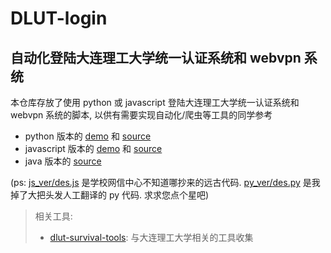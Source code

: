 # DLUT-login
## 自动化登陆大连理工大学统一认证系统和 webvpn 系统

本仓库存放了使用 python 或 javascript 登陆大连理工大学统一认证系统和 webvpn 系统的脚本, 以供有需要实现自动化/爬虫等工具的同学参考

- python 版本的 [demo](./demo.py) 和 [source](./py_ver/__init__.py)
- javascript 版本的 [demo](./demo.js) 和 [source](./js_ver/index.js)
- java 版本的 [source](./java_ver/DesEncryptUtils.java)

(ps: [js_ver/des.js](./js_ver/des.js) 是学校网信中心不知道哪抄来的远古代码. [py_ver/des.py](./py_ver/des.py) 是我掉了大把头发人工翻译的 py 代码. 求求您点个星吧)

> 相关工具: 
> - [dlut-survival-tools](https://github.com/BeautyYuYanli/dlut-survival-tools): 与大连理工大学相关的工具收集

